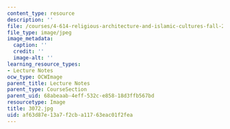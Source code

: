 ```yaml
---
content_type: resource
description: ''
file: /courses/4-614-religious-architecture-and-islamic-cultures-fall-2002/af63d87e13a7f2cba11763eac01f2fea_3072.jpg
file_type: image/jpeg
image_metadata:
  caption: ''
  credit: ''
  image-alt: ''
learning_resource_types:
- Lecture Notes
ocw_type: OCWImage
parent_title: Lecture Notes
parent_type: CourseSection
parent_uid: 68abeaab-4eff-532c-e858-18d3ffb567bd
resourcetype: Image
title: 3072.jpg
uid: af63d87e-13a7-f2cb-a117-63eac01f2fea
---
```

